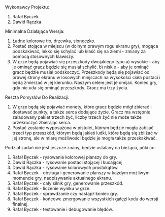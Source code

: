 Wykonawcy Projektu:
1. Rafał Byczek
2. Dawid Rączka

Minimalna Działająca Wersja:
1. Ładne kolorowe tło, drzewka, słoneczko.
2. Postać stojąca w miejscu (w dolnym prawym rogu ekranu gry), mogąca podskakiwać, lekko się schylać lub kłaść się na ziemi - zmiany za pomocą stosownych klawiszy.
3. W grze będą pojawiać się przeszkody dwojakiego typu
   a) wysokie - aby je ominąć gracz będzie się musiał schylić.
   b) niskie - aby je ominąć gracz będzie musiał podskoczyć.
Przeszkody będą się pojawiać od prawej strony ekranu w losowych miejscach na wysokości ciała postaci i będą zmierzać w jej kierunku. Naszym celem jest je omijać. Koniec gry, gdy  nie uda się ominąć przeszkody. Gracz ma trzy życia.

Reszta Pomysłów Do Realizacji:
1. W grze będą się pojawiać monety, które gracz będzie mógł zbierać i dostawać punkty, a także serca dodające życie. Gracz ma wstępnie załadowany pakiet trzech żyć, liczby trzech żyć nie może także przekroczyć zbierając serca.
2. Postać zostanie wyposażona w pistolet, którym będzie mogła zabijać trzeci typ przeszkód, którym będą jakieś ludki, które będą się zbliżać w jej stronę, ale w miarę możliwości będzie je mogła także przeskakiwać.

Podział zadań nie jest jeszcze znany, będzie ustalany na bieżąco, póki co:
1. Rafał Byczek - rysowanie kolorowej planszy do gry.
2. Dawid Rączka - rysowanie postaci stojącej i kucającej
3. Dawid Rączka - rysowanie kolorowych prostokątów.
4. Rafał Byczek - obsługa i generowanie planszy w każdym możliwym momencie gry, nadpisywanie aktualnego ekranu.
5. Rafał Byczek - cały silnik gry, generowanie przeszkód.
6. Rafał Byczek - liczenie wyniku w grze.
7. Rafał Byczek - sprawdzanie czy nastąpił koniec gry.
8. Rafał Byczek - końcowe zmergowanie wszystkich gałęzi kodu do wersji finalnej.
9. Rafał Byczek - testowanie i debugowanie błędów.
